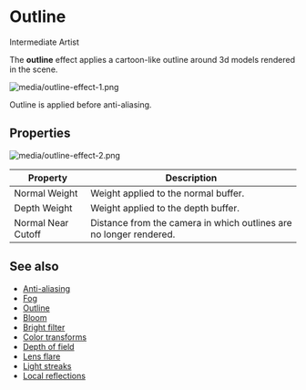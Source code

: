 # Outline

<span class="badge text-bg-primary">Intermediate</span>
<span class="badge text-bg-success">Artist</span>

The **outline** effect applies a cartoon-like outline around 3d models rendered in the scene.

![media/outline-effect-1.png](media/outline-effect-1.png) 

Outline is applied before anti-aliasing.

## Properties

![media/outline-effect-2.png](media/outline-effect-2.png) 

| Property       		| Description 
| --------------------- | ---- 
| Normal Weight  		| Weight applied to the normal buffer.    
| Depth Weight   		| Weight applied to the depth buffer.
| Normal Near Cutoff  	| Distance from the camera in which outlines are no longer rendered.

## See also

* [Anti-aliasing](anti-aliasing.md)
* [Fog](fog.md)
* [Outline](outline.md)
* [Bloom](bloom.md)
* [Bright filter](bright-filter.md)
* [Color transforms](color-transforms/index.md)
* [Depth of field](depth-of-field.md)
* [Lens flare](lens-flare.md)
* [Light streaks](light-streaks.md)
* [Local reflections](local-reflections.md)

